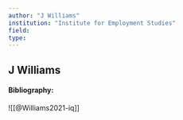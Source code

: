 ```yaml
---
author: "J Williams"
institution: "Institute for Employment Studies"
field:
type:
---
```


## J Williams
#### Bibliography:

![[@Williams2021-iq]]